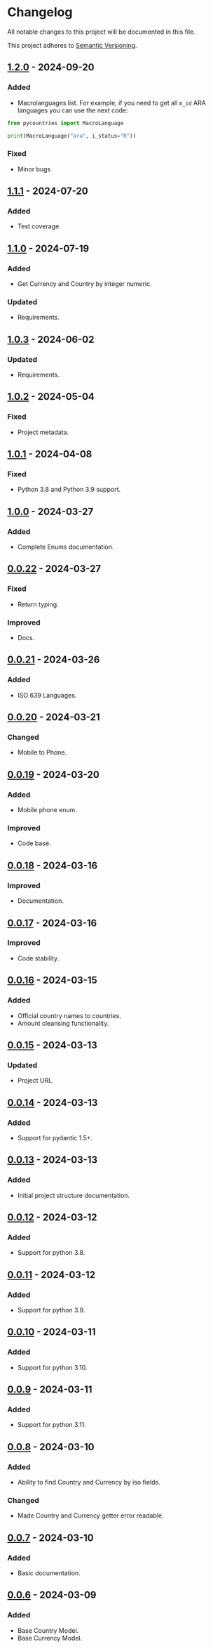 # Changelog

All notable changes to this project will be documented in this file.

This project adheres to [Semantic Versioning](https://semver.org/spec/v2.0.0.html).

## [1.2.0] - 2024-09-20

### Added

- Macrolanguages list. For example,
if you need to get all `m_id` ARA languages you can use the next code:
```python
from pycountries import MacroLanguage

print(MacroLanguage("ara", i_status="R"))
```

### Fixed

- Minor bugs

## [1.1.1] - 2024-07-20

### Added

- Test coverage.

## [1.1.0] - 2024-07-19

### Added

- Get Currency and Country by integer numeric.

### Updated

- Requirements.

## [1.0.3] - 2024-06-02

### Updated

- Requirements.

## [1.0.2] - 2024-05-04

### Fixed

- Project metadata.

## [1.0.1] - 2024-04-08

### Fixed

- Python 3.8 and Python 3.9 support.

## [1.0.0] - 2024-03-27

### Added

- Complete Enums documentation.

## [0.0.22] - 2024-03-27

### Fixed

- Return typing.

### Improved

- Docs.

## [0.0.21] - 2024-03-26

### Added

- ISO 639 Languages.

## [0.0.20] - 2024-03-21

### Changed

- Mobile to Phone.

## [0.0.19] - 2024-03-20

### Added

- Mobile phone enum.

### Improved

- Code base.

## [0.0.18] - 2024-03-16

### Improved

- Documentation.

## [0.0.17] - 2024-03-16

### Improved

- Code stability.

## [0.0.16] - 2024-03-15

### Added

- Official country names to countries.
- Amount cleansing functionality.

## [0.0.15] - 2024-03-13

### Updated

- Project URL.

## [0.0.14] - 2024-03-13

### Added

- Support for pydantic 1.5+.

## [0.0.13] - 2024-03-13

### Added

- Initial project structure documentation.

## [0.0.12] - 2024-03-12

### Added

- Support for python 3.8.

## [0.0.11] - 2024-03-12

### Added

- Support for python 3.9.

## [0.0.10] - 2024-03-11

### Added

- Support for python 3.10.

## [0.0.9] - 2024-03-11

### Added

- Support for python 3.11.

## [0.0.8] - 2024-03-10

### Added

- Ability to find Country and Currency by iso fields.

### Changed

- Made Country and Currency getter error readable.

## [0.0.7] - 2024-03-10

### Added

- Basic documentation.

## [0.0.6] - 2024-03-09

### Added

- Base Country Model.
- Base Currency Model.

[1.2.0]: https://github.com/koldakov/pycountries/releases/tag/1.2.0
[1.1.1]: https://github.com/koldakov/pycountries/releases/tag/1.1.1
[1.1.0]: https://github.com/koldakov/pycountries/releases/tag/1.1.0
[1.0.3]: https://github.com/koldakov/pycountries/releases/tag/1.0.3
[1.0.2]: https://github.com/koldakov/pycountries/releases/tag/1.0.2
[1.0.1]: https://github.com/koldakov/pycountries/releases/tag/1.0.1
[1.0.0]: https://github.com/koldakov/pycountries/releases/tag/1.0.0
[0.0.22]: https://github.com/koldakov/pycountries/releases/tag/0.0.22
[0.0.21]: https://github.com/koldakov/pycountries/releases/tag/0.0.21
[0.0.20]: https://github.com/koldakov/pycountries/releases/tag/0.0.20
[0.0.19]: https://github.com/koldakov/pycountries/releases/tag/0.0.19
[0.0.18]: https://github.com/koldakov/pycountries/releases/tag/0.0.18
[0.0.17]: https://github.com/koldakov/pycountries/releases/tag/0.0.17
[0.0.16]: https://github.com/koldakov/pycountries/releases/tag/0.0.16
[0.0.15]: https://github.com/koldakov/pycountries/releases/tag/0.0.15
[0.0.14]: https://github.com/koldakov/pycountries/releases/tag/0.0.14
[0.0.13]: https://github.com/koldakov/pycountries/releases/tag/0.0.13
[0.0.12]: https://github.com/koldakov/pycountries/releases/tag/0.0.12
[0.0.11]: https://github.com/koldakov/pycountries/releases/tag/0.0.11
[0.0.10]: https://github.com/koldakov/pycountries/releases/tag/0.0.10
[0.0.9]: https://github.com/koldakov/pycountries/releases/tag/0.0.9
[0.0.8]: https://github.com/koldakov/pycountries/releases/tag/0.0.8
[0.0.7]: https://github.com/koldakov/pycountries/releases/tag/0.0.7
[0.0.6]: https://github.com/koldakov/pycountries/releases/tag/0.0.6
